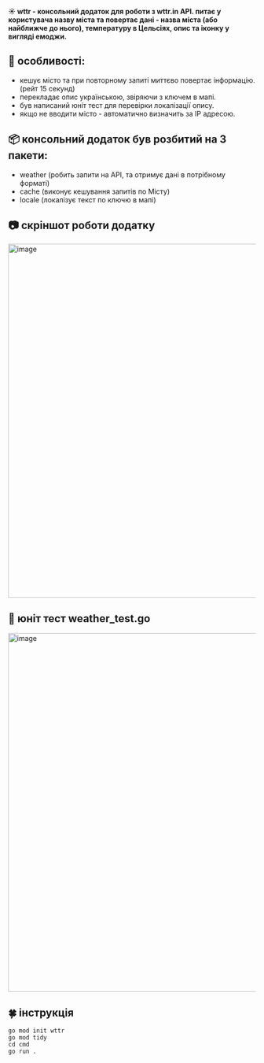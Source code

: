  **☀️ wttr - консольний додаток для роботи з wttr.in API. питає у користувача назву міста та повертає дані - назва міста (або найближче до нього), температуру в Цельсіях, опис та іконку у вигляді емоджи.**

## 🧩 особливості:
- кешує місто та при повторному запиті миттєво повертає інформацію. (рейт 15 секунд)
- перекладає опис українською, звіряючи з ключем в мапі.
- був написаний юніт тест для перевірки локалізації опису.
- якщо не вводити місто - автоматично визначить за IP адресою.

## 📦 консольний додаток був розбитий на 3 пакети:
  - weather (робить запити на API, та отримує дані в потрібному форматі)
  - cache (виконує кешування запитів по Місту)
  - locale (локалізує текст по ключю в мапі)

## 📷 скріншот роботи додатку
<img width="739" height="719" alt="image" src="https://github.com/user-attachments/assets/560aebfd-72b2-4146-af73-30bd888af880" />


## 🧪 юніт тест weather_test.go
<img width="1014" height="729" alt="image" src="https://github.com/user-attachments/assets/721173b6-50f6-414f-8b87-b19e4380c54d" />


## 🍀 інструкція
```
go mod init wttr
go mod tidy
cd cmd
go run .

```

